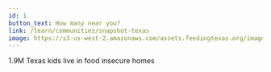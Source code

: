 ```yaml
---
id: 1
button_text: How many near you?
link: /learn/communities/snapshot-texas
image: https://s3-us-west-2.amazonaws.com/assets.feedingtexas.org/images/stories/story-test.jpg
---
```


1.9M Texas kids live in food insecure homes
